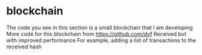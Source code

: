 # blockchain
The code you see in this section is a small blockchain that I am developing
More code for this blockchain from
https://github.com/dvf
Received but with improved performance
For example, adding a list of transactions to the received hash
